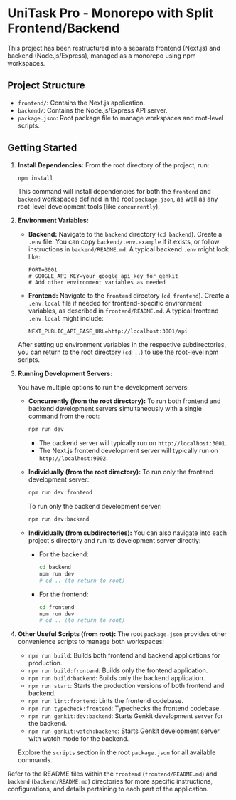 # UniTask Pro - Monorepo with Split Frontend/Backend

This project has been restructured into a separate frontend (Next.js) and backend (Node.js/Express), managed as a monorepo using npm workspaces.

## Project Structure

- `frontend/`: Contains the Next.js application.
- `backend/`: Contains the Node.js/Express API server.
- `package.json`: Root package file to manage workspaces and root-level scripts.

## Getting Started

1.  **Install Dependencies:**
    From the root directory of the project, run:
    ```bash
    npm install
    ```
    This command will install dependencies for both the `frontend` and `backend` workspaces defined in the root `package.json`, as well as any root-level development tools (like `concurrently`).

2.  **Environment Variables:**
    -   **Backend:** Navigate to the `backend` directory (`cd backend`). Create a `.env` file. You can copy `backend/.env.example` if it exists, or follow instructions in `backend/README.md`. A typical backend `.env` might look like:
        ```
        PORT=3001
        # GOOGLE_API_KEY=your_google_api_key_for_genkit 
        # Add other environment variables as needed
        ```
    -   **Frontend:** Navigate to the `frontend` directory (`cd frontend`). Create a `.env.local` file if needed for frontend-specific environment variables, as described in `frontend/README.md`. A typical frontend `.env.local` might include:
        ```
        NEXT_PUBLIC_API_BASE_URL=http://localhost:3001/api
        ```
    After setting up environment variables in the respective subdirectories, you can return to the root directory (`cd ..`) to use the root-level npm scripts.

3.  **Running Development Servers:**

    You have multiple options to run the development servers:

    *   **Concurrently (from the root directory):**
        To run both frontend and backend development servers simultaneously with a single command from the root:
        ```bash
        npm run dev
        ```
        - The backend server will typically run on `http://localhost:3001`.
        - The Next.js frontend development server will typically run on `http://localhost:9002`.

    *   **Individually (from the root directory):**
        To run only the frontend development server:
        ```bash
        npm run dev:frontend
        ```
        To run only the backend development server:
        ```bash
        npm run dev:backend
        ```

    *   **Individually (from subdirectories):**
        You can also navigate into each project's directory and run its development server directly:
        - For the backend:
          ```bash
          cd backend
          npm run dev
          # cd .. (to return to root)
          ```
        - For the frontend:
          ```bash
          cd frontend
          npm run dev
          # cd .. (to return to root)
          ```

4.  **Other Useful Scripts (from root):**
    The root `package.json` provides other convenience scripts to manage both workspaces:
    - `npm run build`: Builds both frontend and backend applications for production.
    - `npm run build:frontend`: Builds only the frontend application.
    - `npm run build:backend`: Builds only the backend application.
    - `npm run start`: Starts the production versions of both frontend and backend.
    - `npm run lint:frontend`: Lints the frontend codebase.
    - `npm run typecheck:frontend`: Typechecks the frontend codebase.
    - `npm run genkit:dev:backend`: Starts Genkit development server for the backend.
    - `npm run genkit:watch:backend`: Starts Genkit development server with watch mode for the backend.

    Explore the `scripts` section in the root `package.json` for all available commands.

Refer to the README files within the `frontend` (`frontend/README.md`) and `backend` (`backend/README.md`) directories for more specific instructions, configurations, and details pertaining to each part of the application.
